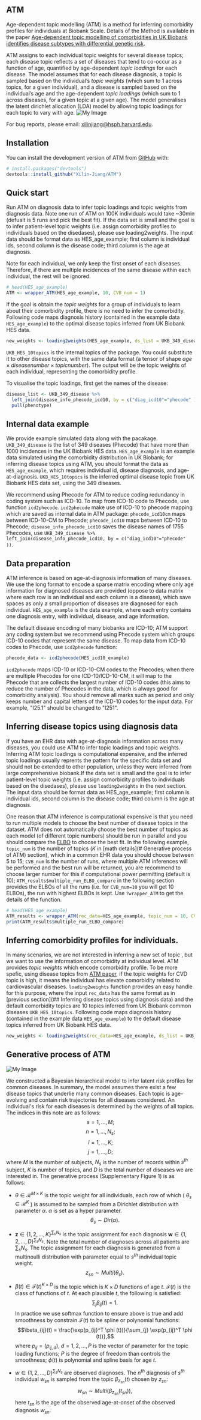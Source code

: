 ## ATM

Age-dependent topic modelling (ATM) is a method for inferring comorbidity profiles for individuals at Biobank Scale. Details of the Method is available in the paper [Age-dependent topic modelling of comorbidities in UK Biobank identifies disease subtypes with differential genetic risk](https://www.medrxiv.org/content/10.1101/2022.10.23.22281420v2).

ATM assigns to each individual topic weights for several disease topics; each disease topic reflects a set of diseases that tend to co-occur as a function of age, quantified by age-dependent *topic loadings* for each disease. The model assumes that for each disease diagnosis, a topic is sampled based on the individual’s *topic weights* (which sum to 1 across topics, for a given individual), and a disease is sampled based on the individual’s age and the age-dependent *topic loadings* (which sum to 1 across diseases, for a given topic at a given age). The model generalises the latent dirichlet allocation (LDA) model by allowing topic loadings for each topic to vary with age. 
![My Image](ATM_schematic.png)

For bug reports, please email: <xilinjiang@hsph.harvard.edu>. 

## Installation

You can install the development version of ATM from [GitHub](https://github.com/ATM) with:

```r
# install.packages("devtools")
devtools::install_github("Xilin-Jiang/ATM")
```

## Quick start

Run ATM on diagnosis data to infer topic loadings and topic weights from diagnosis data. Note one run of ATM on 100K individuals would take ~30min (defualt is 5 runs and pick the best fit). If the data set is small and the goal is to infer patient-level topic weights (i.e. assign comorbidity profiles to individuals based on the disedases), please use loading2weights. The input data should be format data as HES_age_example; first column is individual ids, second column is the disease code; third column is the age at diagnosis. 

Note for each individual, we only keep the first onset of each diseases. Therefore, if there are multiple incidences of the same disease within each individual, the rest will be ignored.

```r
# head(HES_age_example)
ATM <- wrapper_ATM(HES_age_example, 10, CVB_num = 1)
```

If the goal is obtain the  *topic weights* for a group of individuals to learn about their comorbidity profile, there is no need to infer the comorbidity. Following code maps diagnosis history (contained in the example data `HES_age_example`) to the optimal disease topics inferred from UK Biobank HES data. 

```r
new_weights <- loading2weights(HES_age_example, ds_list = UKB_349_disease, topics = UKB_HES_10topics)
```

`UKB_HES_10topics` is the internal topics of the package. You could substitute it to other disease topics, with the same data format (a tensor of shape $age \times disease number \times topic number$). The output will be the topic weights of each individual, representing the comorbidity profile.

To visualise the topic loadings, first get the names of the disease: 

```r
disease_list <- UKB_349_disease %>% 
  left_join(disease_info_phecode_icd10, by = c("diag_icd10"="phecode" )) %>% 
  pull(phenotype)
```

## Internal data example

We provide example simulated data along with the pacakage. `UKB_349_disease` is the list of 349 diseases (Phecode) that have more than 1000 incidences in the UK Biobank HES data. `HES_age_example` is an example data simulated using the comorbidity distribution in UK Biobank; for inferring disease topics using ATM, you should format the data as `HES_age_example`, which requires individual id, disease diagnosis, and age-at-diagnosis.  `UKB_HES_10topics` is the inferred optimal disease topic from UK Biobank HES data set, using the 349 diseases.

We recommend using Phecode for ATM to reduce coding redundancy in coding system such as ICD-10. To map from ICD-10 code to Phecode, use function `icd2phecode`. `icd2phecode` make use of ICD-10 to phecode mapping which are saved as internal data in ATM package: `phecode_icd10cm` maps between ICD-10-CM to Phecode; `phecode_icd10` maps between ICD-10 to Phecode; `disease_info_phecode_icd10` saves the disease names of 1755 Phecodes, use `UKB_349_disease %>% left_join(disease_info_phecode_icd10, by = c("diag_icd10"="phecode" ))`.

## Data preparation

ATM inference is based on age-at-diagnosis information of many diseases. We use the long format to encode a sparse matrix encoding where only age information for diagnosed diseases are provided (oppose to data matrix where each row is an individual and each column is a disease), which save spaces as only a small proportion of diseases are diagnosed for each individual. `HES_age_example` is the data example, where each entry contains one diagnosis entry, with individual, disease, and age information. 

The default disease encoding of many biobanks are ICD-10; ATM support any coding system but we recommend using Phecode system which groups ICD-10 codes that represent the same disease. To map data from ICD-10 codes to Phecode, use `icd2phecode` function:  

```r
phecode_data <- icd2phecode(HES_icd10_example)
```

`icd2phecode` maps ICD-10 or ICD-10-CM codes to the Phecodes; when there are multiple Phecodes for one ICD-10/ICD-10-CM, it will map to the Phecode that are collects the largest number of ICD-10 codes (this aims to reduce the number of Phecodes in the data, which is always good for comorbidity analysis). You should remove all marks such as period and only keeps number and capital letters of the ICD-10 codes for the input data. For example, "I25.1" should be changed to "I251".  

## Inferring disease topics using diagnosis data

If you have an EHR data with age-at-diagnosis information across many diseases, you could use ATM to infer topic loadings and topic weights. Inferring ATM topic loadings is computational expensive, and the inferred topic loadings usually reprents the pattern for the specific data set and should not be extended to other population, unless they were inferred from large comprehensive biobank.If the data set is small and the goal is to infer patient-level topic weights (i.e. assign comorbidity profiles to individuals based on the disedases), please use `loading2weights` in the next section. The input data should be format data as HES_age_example; first column is individual ids, second column is the disease code; third column is the age at diagnosis. 

One reason that ATM inference is computational expensive is that you need to run multiple models to choose the best number of disease topics in the dataset. ATM does not automatically choose the best number of topics as each model (of different topic numbers) should be run in parallel and you should compare the [ELBO](https://en.wikipedia.org/wiki/Evidence_lower_bound) to choose the best fit. In the following example, `topic_num` is the number of topics ($K$ in [math details](# Generative process of ATM) section), which in a common EHR data you should choose between 5 to 15; `CVB_num` is the number of runs, where multiple ATM inferences will be performed and the best run will be returned, you are recommend to choose larger number for this if computational power permitting (default is 10);  `ATM_results$multiple_run_ELBO_compare` in the following section provides the ELBOs  of all the runs (i.e. for `CVB_num=10` you will get 10 ELBOs), the run with highest ELBOs is kept. Use `?wrapper_ATM` to get the details of the function. 

```r
# head(HES_age_example)
ATM_results <- wrapper_ATM(rec_data=HES_age_example, topic_num = 10, CVB_num = 1)
print(ATM_results$multiple_run_ELBO_compare)
```

## Inferring comorbidity profiles for individuals.

In many scenarios, we are not interested in inferring a new set of topic , but we want to use the information of comorbidity at individual level. ATM provides *topic weights* which encode comorbidity profile. To be more spefic, using disease topics from [ATM paper](https://www.medrxiv.org/content/10.1101/2022.10.23.22281420v2), if the topic weights for CVD topic is high, it means the individual has elevate comorbidity related to cardiovascular diseases. `loading2weights` function provides an easy handle for this purpose, where the input `rec_data` has the same format as in [previous section](## Inferring disease topics using diagnosis data) and the default comorbidity topics are 10 topics inferred from UK Biobank common diseases `UKB_HES_10topics`.  Following code maps diagnosis history (contained in the example data `HES_age_example`) to the default disease topics inferred from UK Biobank HES data. 

```r
new_weights <- loading2weights(rec_data=HES_age_example, ds_list = UKB_349_disease, topics = UKB_HES_10topics)
```

## Generative process of ATM

![My Image](ATM_generative_process.png)

We constructed a Bayesian hierarchical model to infer latent risk profiles for common diseases.  In summary, the model assumes there exist a few disease topics that underlie many common diseases.  Each topic is age-evolving and contain risk trajectories for all diseases considered. An individual's risk for each diseases is determined by the weights of all topics. The indices in this note are as follows:
$$s= 1,...,M;$$
$$n= 1,...,N_s;$$
$$i= 1,...,K;$$
$$j= 1,...,D;$$
where $M$ is the number of subjects, $N_s$ is the number of records within $s^{th}$ subject, $K$ is number of topics, and $D$ is the total number of diseases we are interested in.
The generative process (Supplementary Figure 1) is as follows: 

- $\theta \in \mathcal{R}^{M \times K}$ is the topic weight for all individuals, each row of which ( $\theta_s \in \mathcal{R}^{K}$ ) is assumed to be sampled from a Dirichlet distribution with parameter $\alpha$. $\alpha$ is set as a hyper parameter.
  $$\theta_s \sim Dir(\alpha).$$

- $\mathbf{z} \in \{1,2,...,K\}^{\sum_s N_s}$ is the topic assignment for each diagnosis $\mathbf{w}  \in \{1,2,...,D\}^{\sum_s N_s}$. Note the total number of diagnoses across all patients are $\sum_s N_s$. The topic assignment for each diagnosis is generated from a multinoulli distribution with parameter equal to $s^{th}$ individual topic weight. 
  $$z_{sn} \sim Multi(\theta_s).$$

- $\beta(t) \in \mathcal{F}(t)^{K \times D}$ is the topic which is $K \times D$ functions of age $t$. $\mathcal{F}(t)$ is the class of functions of $t$. At each plausible $t$, the following is satisfied:
  $$\sum_j \beta_{ij}(t) = 1.$$
  In practice we use softmax function to ensure above is true and add smoothness by constrain $\mathcal{F}(t)$ to be spline or polynomial functions:
  $$\beta_{ij}(t) = \frac{\exp(p_{ij}^T \phi (t))}{\sum_{j} \exp(p_{ij}^T \phi (t))},$$
  where $p_{ij} = ( p_{ij,d} ), \; d = 1,2,...,P$ is the vector of parameter for the topic loading functions; $P$ is the degree of freedom than controls the smoothness; $\phi (t)$ is polynomial and spline basis for age $t$.

- $w \in \{1,2,...,D\}^{\sum_s N_s}$ are observed diagnoses. The $n^{th}$ diagnosis of $s^{th}$ individual $w_{sn}$ is sampled from the topic $\beta_{z_{sn}}(t)$ chosen by $z_{sn}$:
  $$w_{sn} \sim Multi(\beta_{z_{sn}}(t_{sn})),$$
  here $t_{sn}$ is the age of the observed age-at-onset of the observed diagnosis $w_{sn}$.
